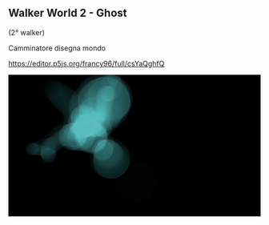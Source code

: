 ## Walker World 2 - Ghost

(2° walker)

Camminatore disegna mondo

https://editor.p5js.org/francy96/full/csYaQghfQ

![the source](https://github.com/Francesca1996/archive/blob/master/Francesca1996/P5/ExP5/WalkerWorld_2/walkerGhost.jpg)
